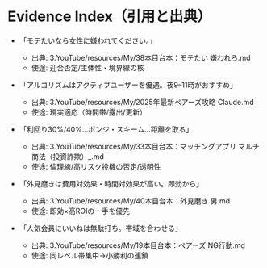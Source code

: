 # Evidence Index（引用と出典）

- 「モテたいなら女性に嫌われてください。」
  - 出典: 3.YouTube/resources/My/38本目台本：モテたい 嫌われろ.md
  - 使途: 迎合否定/主体性・境界線の核

- 「アルゴリズムはアクティブユーザーを優遇。夜9–11時がおすすめ」
  - 出典: 3.YouTube/resources/My/2025年最新ペアーズ攻略 Claude.md
  - 使途: 現実適応（時間帯/露出/更新）

- 「利回り30%/40%…ポンジ・スキーム…距離を取る」
  - 出典: 3.YouTube/resources/My/33本目台本：マッチングアプリ マルチ商法（投資詐欺）_.md
  - 使途: 倫理線/高リスク投機の否定/透明性

- 「外見磨きは費用対効果・時間対効果が高い。即効から」
  - 出典: 3.YouTube/resources/My/40本目台本：外見磨き 男.md
  - 使途: 即効×高ROIの一手を優先

- 「人気会員にいいねは無駄打ち。帯域を合わせる」
  - 出典: 3.YouTube/resources/My/19本目台本：ペアーズ NG行動.md
  - 使途: 同レベル帯集中→小勝利の連鎖

